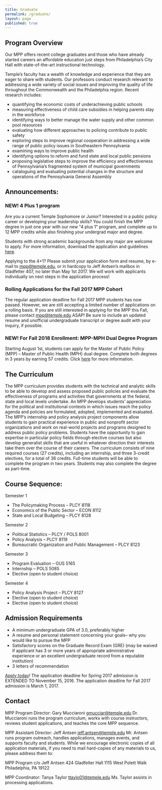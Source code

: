 ```yaml
---
title: Graduate
permalink: /graduate/
layout: page
published: true
---
```

## Program Overview

Our MPP offers recent college graduates and those who have already started careers an affordable education just steps from Philadelphia’s City Hall with state-of-the-art instructional technology.

Temple’s faculty has a wealth of knowledge and experience that they are eager to share with students. Our professors conduct research relevant to addressing a wide variety of social issues and improving the quality of life throughout the Commonwealth and the Philadelphia region. Recent research includes:

- quantifying the economic costs of underachieving public schools
- measuring effectiveness of child care subsidies in helping parents stay in the workforce
- identifying ways to better manage the water supply and other common pool resources
- evaluating how different approaches to policing contribute to public safety
- exploring steps to improve regional cooperation in addressing a wide range of public policy issues in Southeastern Pennsylvania
- examining ways to improve public health
- identifying options to reform and fund state and local public pensions
- proposing legislative steps to improve the efficiency and effectiveness of Pennsylvania’s fragmented system of municipal governments
- cataloguing and evaluating potential changes in the structure and operations of the Pennsylvania General Assembly

## Announcements:

### NEW! 4 Plus 1 program

Are you a current Temple Sophomore or Junior? Interested in a public policy career or developing your leadership skills? You could finish the MPP degree in just one year with our new "4 plus 1" program, and complete up to 12 MPP credits while also finishing your undergrad major and degree.

Students with strong academic backgrounds from any major are welcome to apply. For more information, download the application and guidelines [here](http://www.cla.temple.edu/politicalscience/files/2017/04/Revised-Application-and-Guidelines-for-MPP-4-plus-1-program.docx).  

Applying to the 4+1?  Please submit your application form and resume, by e-mail to [mpp@temple.edu](mailto:mpp@temple.edu), or in hardcopy to Jeff Antsen’s mailbox in Gladfelter 407, no later than May 1st 2017. We will work with applicants individually on next steps in the application process!

### Rolling Applications for the Fall 2017 MPP Cohort

The regular application deadline for Fall 2017 MPP students has now passed.  However, we are still accepting a limited number of applications on a rolling basis. If you are still interested in applying for the MPP this Fall, please contact [mpp@temple.edu](mailto:mpp@temple.edu) ASAP! Be sure to include an updated resume and unofficial undergraduate transcript or degree audit with your inquiry, if possible.

### NEW!  For Fall 2018 Enrollment:  MPP-MPH Dual Degree Program

Starting August 1st, students can apply for the Master of Public Policy (MPP) – Master of Public Health (MPH) dual degree. Complete both degrees in 3 years by earning 57 credits. Click [here](http://www.cla.temple.edu/politicalscience/files/2017/05/MPP-MPH-website-copy.docx) for more information.

## The Curriculum

The MPP curriculum provides students with the technical and analytic skills to be able to develop and assess proposed public policies and evaluate the effectiveness of programs and activities that governments at the federal, state and local levels undertake. An MPP develops students’ appreciation for the political and institutional contexts in which issues reach the policy agenda and policies are formulated, adopted, implemented and evaluated.  The MPP’s internship and policy analysis project components allow students to gain practical experience in public and nonprofit sector organizations and work on real-world projects and programs designed to address public policy problems.  Students have the opportunity to gain expertise in particular policy fields through elective courses but also develop generalist skills that are useful in whatever direction their interests take them over the course of their careers.
The curriculum consists of nine required courses (27 credits), including an internship, and three 3-credit electives, for a total of 36 credits. Full-time students will be able to complete the program in two years.  Students may also complete the degree as part-time.

## Course Sequence:

Semester 1

- The Policymaking Process – PLCY 8118
- Economics of the Public Sector – ECON 8112
- State and Local Budgeting – PLCY 8128

Semester 2

- Political Statistics – PLCY / POLS 8001
- Policy Analysis – PLCY 8119
- Bureaucratic Organization and Public Management – PLCY 8123

Semester 3

- Program Evaluation – GUS 5165
- Internship – POLS 5085
- Elective (open to student choice)

Semester 4

- Policy Analysis Project – PLCY 8127
- Elective (open to student choice)
- Elective (open to student choice)

## Admission Requirements

- A minimum undergraduate GPA of 3.0, preferably higher
- A resume and personal statement concerning your goals– why you would like to pursue the MPP
- Satisfactory scores on the Graduate Record Exam (GRE) (may be waived if applicant has 3 or more years of appropriate administrative experience or an excellent undergraduate record from a reputable institution)
- 3 letters of recommendation

[Apply today](http://www.temple.edu/apply/common/appcheck.asp)!
The application deadline for Spring 2017 admission is EXTENDED TO November 15, 2016.
The application deadline for Fall 2017 admission is March 1, 2017.

## Contact

MPP Program Director: Gary Mucciaroni
[gmucciar@temple.edu](mailto:gmucciar@temple.edu)
Dr. Mucciaroni runs the program curriculum, works with course instructors, reviews student applications, and teaches the core MPP sequence.

MPP Assistant Director: Jeff Antsen
[jeff.antsen@temple.edu](mailto:jeff.antsen@temple.edu)
Mr. Antsen runs program outreach, handles applications, manages events, and supports faculty and students.
While we encourage electronic copies of all application materials, if you need to mail hard-copies of any materials to us, please address them to:

MPP Program c/o Jeff Antsen
424 Gladfelter Hall
1115 West Polett Walk
Philadelphia, PA 19122

MPP Coordinator: Tanya Taylor
[ttaylo01@temple.edu](mailto:ttaylo01@temple.edu)
Ms. Taylor assists in processing applications.
